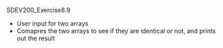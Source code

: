 SDEV200_Exercise8.9
- User input for two arrays
- Comapres the two arrays to see if they are identical or not, and prints out the result
